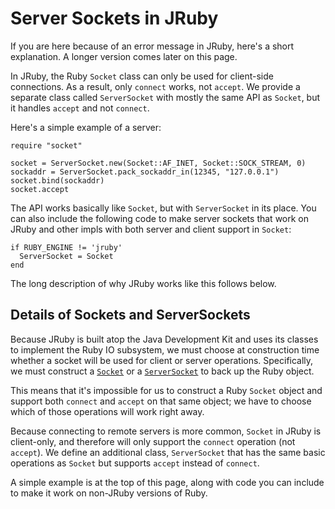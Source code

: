 Server Sockets in JRuby
=======================

If you are here because of an error message in JRuby, here's a short explanation. A longer version comes later on this page.

In JRuby, the Ruby ```Socket``` class can only be used for client-side connections. As a result, only ```connect``` works, not ```accept```. We provide a separate class called ```ServerSocket``` with mostly the same API as ```Socket```, but it handles ```accept``` and not ```connect```.

Here's a simple example of a server:

```
require "socket"

socket = ServerSocket.new(Socket::AF_INET, Socket::SOCK_STREAM, 0)
sockaddr = ServerSocket.pack_sockaddr_in(12345, "127.0.0.1")
socket.bind(sockaddr)
socket.accept
```

The API works basically like ```Socket```, but with ```ServerSocket``` in its place. You can also include the following code to make server sockets that work on JRuby and other impls with both server and client support in ```Socket```:

```
if RUBY_ENGINE != 'jruby'
  ServerSocket = Socket
end
```

The long description of why JRuby works like this follows below.

Details of Sockets and ServerSockets
------------------------------------

Because JRuby is built atop the Java Development Kit and uses its classes to implement the Ruby IO subsystem, we must choose at construction time whether a socket will be used for client or server operations. Specifically, we must construct a [```Socket```](http://docs.oracle.com/javase/6/docs/api/java/net/Socket.html) or a [```ServerSocket```](http://docs.oracle.com/javase/6/docs/api/java/net/ServerSocket.html) to back up the Ruby object.

This means that it's impossible for us to construct a Ruby ```Socket``` object and support both ```connect``` and ```accept``` on that same object; we have to choose which of those operations will work right away.

Because connecting to remote servers is more common, ```Socket``` in JRuby is client-only, and therefore will only support the ```connect``` operation (not ```accept```). We define an additional class, ```ServerSocket``` that has the same basic operations as ```Socket``` but supports ```accept``` instead of ```connect```.

A simple example is at the top of this page, along with code you can include to make it work on non-JRuby versions of Ruby.